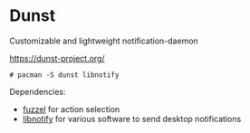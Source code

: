 # Dunst

Customizable and lightweight notification-daemon

https://dunst-project.org/

    # pacman -S dunst libnotify

Dependencies:

- [fuzzel](https://codeberg.org/dnkl/fuzzel) for action selection
- [libnotify](https://gitlab.gnome.org/GNOME/libnotify)
  for various software to send desktop notifications
